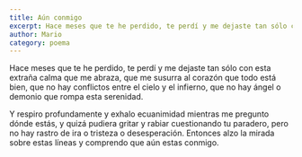 ```yaml
---
title: Aún conmigo
excerpt: Hace meses que te he perdido, te perdí y me dejaste tan sólo con esta extraña calma
author: Mario
category: poema
---
```


Hace meses que te he perdido, te perdí y me dejaste tan sólo con esta extraña calma que me abraza, que me susurra al corazón que todo está bien, que no hay conflictos entre el cielo y el infierno, que no hay ángel o demonio que rompa esta serenidad.  
    
   
Y respiro profundamente y exhalo ecuanimidad mientras me pregunto dónde estás, y quizá pudiera gritar y rabiar cuestionando tu paradero, pero no hay rastro de ira o tristeza o desesperación. Entonces alzo la mirada sobre estas líneas y comprendo que aún estas conmigo.
